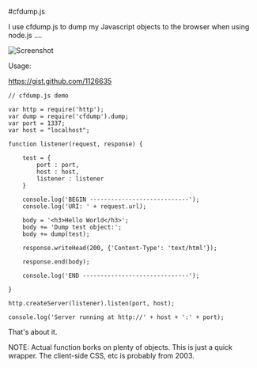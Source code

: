 #cfdump.js

I use cfdump.js to dump my Javascript objects to the browser when using node.js ....

![Screenshot](http://farm7.static.flickr.com/6132/6010277380_b92499be70.jpg "Screenshot")

Usage:

https://gist.github.com/1126635

	// cfdump.js demo 
	
	var http = require('http');
	var dump = require('cfdump').dump;
	var port = 1337;
	var host = "localhost";
	
	function listener(request, response) {
		
		test = {
			port : port,
			host : host,
			listener : listener
		}	
		
		console.log('BEGIN ----------------------------');
		console.log('URI: ' + request.url);
		
		body = '<h3>Hello World</h3>';
		body += 'Dump test object:';
		body += dump(test);
		
		response.writeHead(200, {'Content-Type': 'text/html'});
		
		response.end(body);
		
		console.log('END ------------------------------');
	
	}
	
	http.createServer(listener).listen(port, host);
	
	console.log('Server running at http://' + host + ':' + port);


That's about it.

NOTE: Actual function borks on plenty of objects. This is just a quick wrapper. The client-side CSS, etc is probably from 2003.